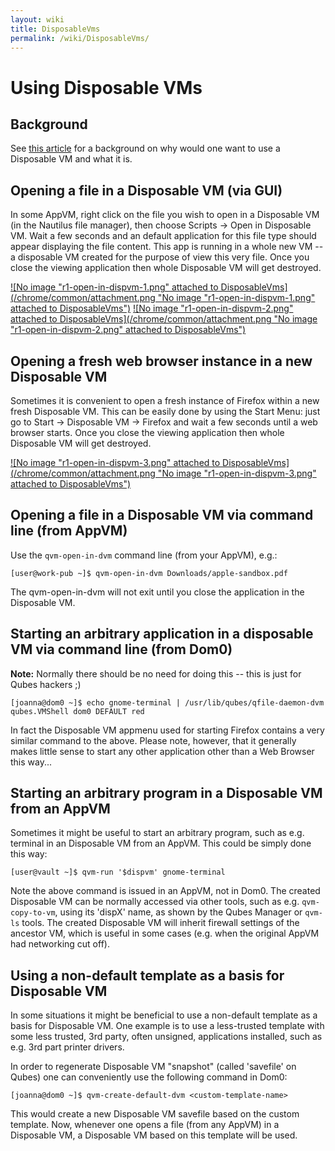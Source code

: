 ```yaml
---
layout: wiki
title: DisposableVms
permalink: /wiki/DisposableVms/
---
```


Using Disposable VMs
====================

Background
----------

See [​this article](http://theinvisiblethings.blogspot.com/2010/06/disposable-vms.html) for a background on why would one want to use a Disposable VM and what it is.

Opening a file in a Disposable VM (via GUI)
-------------------------------------------

In some AppVM, right click on the file you wish to open in a Disposable VM (in the Nautilus file manager), then choose Scripts -\> Open in Disposable VM. Wait a few seconds and an default application for this file type should appear displaying the file content. This app is running in a whole new VM -- a disposable VM created for the purpose of view this very file. Once you close the viewing application then whole Disposable VM will get destroyed.

[![No image "r1-open-in-dispvm-1.png" attached to DisposableVms](/chrome/common/attachment.png "No image "r1-open-in-dispvm-1.png" attached to DisposableVms")](/attachment/wiki/DisposableVms/r1-open-in-dispvm-1.png) [![No image "r1-open-in-dispvm-2.png" attached to DisposableVms](/chrome/common/attachment.png "No image "r1-open-in-dispvm-2.png" attached to DisposableVms")](/attachment/wiki/DisposableVms/r1-open-in-dispvm-2.png)

Opening a fresh web browser instance in a new Disposable VM
-----------------------------------------------------------

Sometimes it is convenient to open a fresh instance of Firefox within a new fresh Disposable VM. This can be easily done by using the Start Menu: just go to Start -\> Disposable VM -\> Firefox and wait a few seconds until a web browser starts. Once you close the viewing application then whole Disposable VM will get destroyed.

[![No image "r1-open-in-dispvm-3.png" attached to DisposableVms](/chrome/common/attachment.png "No image "r1-open-in-dispvm-3.png" attached to DisposableVms")](/attachment/wiki/DisposableVms/r1-open-in-dispvm-3.png)

Opening a file in a Disposable VM via command line (from AppVM)
---------------------------------------------------------------

Use the `qvm-open-in-dvm` command line (from your AppVM), e.g.:

``` {.wiki}
[user@work-pub ~]$ qvm-open-in-dvm Downloads/apple-sandbox.pdf
```

The qvm-open-in-dvm will not exit until you close the application in the Disposable VM.

Starting an arbitrary application in a disposable VM via command line (from Dom0)
---------------------------------------------------------------------------------

**Note:** Normally there should be no need for doing this -- this is just for Qubes hackers ;)

``` {.wiki}
[joanna@dom0 ~]$ echo gnome-terminal | /usr/lib/qubes/qfile-daemon-dvm qubes.VMShell dom0 DEFAULT red
```

In fact the Disposable VM appmenu used for starting Firefox contains a very similar command to the above. Please note, however, that it generally makes little sense to start any other application other than a Web Browser this way...

Starting an arbitrary program in a Disposable VM from an AppVM
--------------------------------------------------------------

Sometimes it might be useful to start an arbitrary program, such as e.g. terminal in an Disposable VM from an AppVM. This could be simply done this way:

``` {.wiki}
[user@vault ~]$ qvm-run '$dispvm' gnome-terminal
```

Note the above command is issued in an AppVM, not in Dom0. The created Disposable VM can be normally accessed via other tools, such as e.g. `qvm-copy-to-vm`, using its 'dispX' name, as shown by the Qubes Manager or `qvm-ls` tools. The created Disposable VM will inherit firewall settings of the ancestor VM, which is useful in some cases (e.g. when the original AppVM had networking cut off).

Using a non-default template as a basis for Disposable VM
---------------------------------------------------------

In some situations it might be beneficial to use a non-default template as a basis for Disposable VM. One example is to use a less-trusted template with some less trusted, 3rd party, often unsigned, applications installed, such as e.g. 3rd part printer drivers.

In order to regenerate Disposable VM "snapshot" (called 'savefile' on Qubes) one can conveniently use the following command in Dom0:

``` {.wiki}
[joanna@dom0 ~]$ qvm-create-default-dvm <custom-template-name>
```

This would create a new Disposable VM savefile based on the custom template. Now, whenever one opens a file (from any AppVM) in a Disposable VM, a Disposable VM based on this template will be used.
